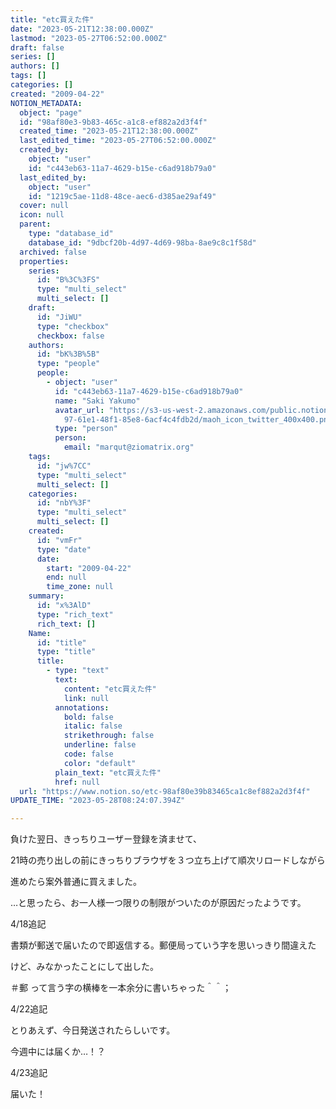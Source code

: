 ```yaml
---
title: "etc買えた件"
date: "2023-05-21T12:38:00.000Z"
lastmod: "2023-05-27T06:52:00.000Z"
draft: false
series: []
authors: []
tags: []
categories: []
created: "2009-04-22"
NOTION_METADATA:
  object: "page"
  id: "98af80e3-9b83-465c-a1c8-ef882a2d3f4f"
  created_time: "2023-05-21T12:38:00.000Z"
  last_edited_time: "2023-05-27T06:52:00.000Z"
  created_by:
    object: "user"
    id: "c443eb63-11a7-4629-b15e-c6ad918b79a0"
  last_edited_by:
    object: "user"
    id: "1219c5ae-11d8-48ce-aec6-d385ae29af49"
  cover: null
  icon: null
  parent:
    type: "database_id"
    database_id: "9dbcf20b-4d97-4d69-98ba-8ae9c8c1f58d"
  archived: false
  properties:
    series:
      id: "B%3C%3FS"
      type: "multi_select"
      multi_select: []
    draft:
      id: "JiWU"
      type: "checkbox"
      checkbox: false
    authors:
      id: "bK%3B%5B"
      type: "people"
      people:
        - object: "user"
          id: "c443eb63-11a7-4629-b15e-c6ad918b79a0"
          name: "Saki Yakumo"
          avatar_url: "https://s3-us-west-2.amazonaws.com/public.notion-static.com/3ad1c4\
            97-61e1-48f1-85e8-6acf4c4fdb2d/maoh_icon_twitter_400x400.png"
          type: "person"
          person:
            email: "marqut@ziomatrix.org"
    tags:
      id: "jw%7CC"
      type: "multi_select"
      multi_select: []
    categories:
      id: "nbY%3F"
      type: "multi_select"
      multi_select: []
    created:
      id: "vmFr"
      type: "date"
      date:
        start: "2009-04-22"
        end: null
        time_zone: null
    summary:
      id: "x%3AlD"
      type: "rich_text"
      rich_text: []
    Name:
      id: "title"
      type: "title"
      title:
        - type: "text"
          text:
            content: "etc買えた件"
            link: null
          annotations:
            bold: false
            italic: false
            strikethrough: false
            underline: false
            code: false
            color: "default"
          plain_text: "etc買えた件"
          href: null
  url: "https://www.notion.so/etc-98af80e39b83465ca1c8ef882a2d3f4f"
UPDATE_TIME: "2023-05-28T08:24:07.394Z"

---
```

<link rel="stylesheet" href="https://cdn.jsdelivr.net/npm/katex@0.16.2/dist/katex.min.css" integrity="sha384-bYdxxUwYipFNohQlHt0bjN/LCpueqWz13HufFEV1SUatKs1cm4L6fFgCi1jT643X" crossorigin="anonymous">


負けた翌日、きっちりユーザー登録を済ませて、


21時の売り出しの前にきっちりブラウザを３つ立ち上げて順次リロードしながら


進めたら案外普通に買えました。


…と思ったら、お一人様一つ限りの制限がついたのが原因だったようです。


4/18追記


書類が郵送で届いたので即返信する。郵便局っていう字を思いっきり間違えた


けど、みなかったことにして出した。


＃郵 って言う字の横棒を一本余分に書いちゃった＾＾；


4/22追記


とりあえず、今日発送されたらしいです。


今週中には届くか…！？


4/23追記


届いた！

